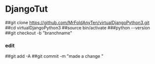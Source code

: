 # DjangoTut


##git clone https://github.com/MrFoldAnyTen/virtualDjangoPython3.git
##cd virtualDjangoPython3
##source bin/activate
###python --version
##git checkout -b "branchname"
###  edit
##git add -A
##git commit -m "made a change "
